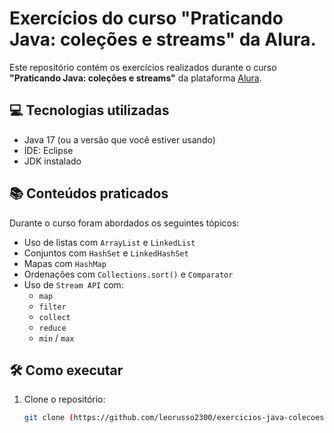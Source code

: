 # Exercícios do curso "Praticando Java: coleções e streams" da Alura.

Este repositório contém os exercícios realizados durante o curso **"Praticando Java: coleções e streams"** da plataforma [Alura](https://cursos.alura.com.br/course/praticando-java-colecoes-streams).
## 💻 Tecnologias utilizadas
- Java 17 (ou a versão que você estiver usando)
- IDE: Eclipse
- JDK instalado

## 📚 Conteúdos praticados
Durante o curso foram abordados os seguintes tópicos:

- Uso de listas com `ArrayList` e `LinkedList`
- Conjuntos com `HashSet` e `LinkedHashSet`
- Mapas com `HashMap`
- Ordenações com `Collections.sort()` e `Comparator`
- Uso de `Stream API` com:
  - `map`
  - `filter`
  - `collect`
  - `reduce`
  - `min` / `max`

## 🛠️ Como executar
1. Clone o repositório:
   ```bash
   git clone (https://github.com/leorusso2300/exercicios-java-colecoes-streams.git)
